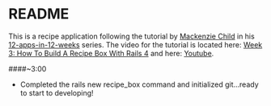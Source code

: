 # README

This is a recipe application following the tutorial by [Mackenzie Child](https://mackenziechild.me/) in his
[12-apps-in-12-weeks](https://mackenziechild.me/12-in-12/) series.  The video for the tutorial is located here: [Week 3: How To Build A Recipe Box With Rails 4](https://mackenziechild.me/12-in-12/3/) and here: [Youtube](https://www.youtube.com/watch?v=QhdzE1yNs-0&list=PL23ZvcdS3XPLNdRYB_QyomQsShx59tpc-&index=3).

####~3:00
* Completed the rails new recipe_box command and initialized git...ready to start to developing!


